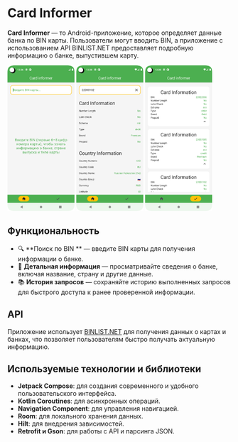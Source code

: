 # Card Informer

**Card Informer** — то Android-приложение, которое определяет данные банка по BIN карты. Пользователи могут вводить BIN, а приложение с использованием API BINLIST.NET предоставляет подробную информацию о банке, выпустившем карту.

<img src="pictures/Home.png" alt="Home" width="30%"/> <img src="pictures/Search.png" alt="Search" width="30%"/> <img src="pictures/Storage.png" alt="Storage" width="30%"/>

## Функциональность
- 🔍 **Поиск по BIN ** —  введите BIN карты для получения информации о банке.
- 🏦 **Детальная информация** — просматривайте сведения о банке, включая название, страну и другие данные.
- 📚 **История запросов** — сохраняйте историю выполненных запросов для быстрого доступа к ранее проверенной информации.

## API
Приложение использует [BINLIST.NET](https://binlist.net/) для получения данных о картах и банках, что позволяет пользователям быстро получать актуальную информацию.

## Используемые технологии и библиотеки
- **Jetpack Compose**: для создания современного и удобного пользовательского интерфейса.
- **Kotlin Coroutines**: для асинхронных операций.
- **Navigation Component**: для управления навигацией.
- **Room**: для локального хранения данных.
- **Hilt**: для внедрения зависимостей.
- **Retrofit и Gson**: для работы с API и парсинга JSON.
